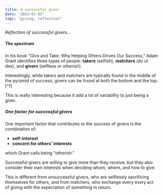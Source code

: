 ```yaml
---
title: A successful giver
date: "2023-01-03"
tags: "giving, reflection"
---
```


_Reflection of successful givers..._

##### The spectrum

In his book "Give and Take: Why Helping Others Drives Our Success," Adam Grant identifies three types of people: **takers** (selfish), **matchers** (do ut des), and **givers** (selfless or otherish).

Interestingly, while takers and matchers are typically found in the middle of the pyramid of success, givers can be found at both the bottom and the top.[^1]

This is really interesting because it add a lot of variability to just being a giver.

##### One factor for successful givers

One important factor that contributes to the success of givers is the combination of:

- **self-interest**
- **concern for others' interests**

which Grant calls being "otherish."

Successful givers are willing to give more than they receive, but they also consider their own interests when deciding whom, where, and how to give.

This is different from unsuccessful givers, who are selflessly sacrificing themselves for others, and from matchers, who exchange every every act of giving with the expectation of something in return.
